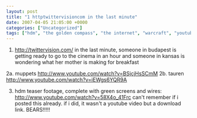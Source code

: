 ```yaml
---
layout: post
title: "1 httptwittervisioncom in the last minute"
date: 2007-04-05 21:05:00 +0000
categories: ["Uncategorized"]
tags: ["hdm", "the golden compass", "the internet", "warcraft", "youtube"]
---
```


1. http://twittervision.com/ in the last minute, someone in budapest is getting ready to go to the cinema in an hour and someone in kansas is wondering what her mother is making for breakfast

2a. muppets http://www.youtube.com/watch?v=BSjcjHsSCmM
2b. tauren http://www.youtube.com/watch?v=iEWgs6YQR9A

3. hdm teaser footage, complete with green screens and wires: http://www.youtube.com/watch?v=58X4o_41Frc  can't remember if i posted this already. if i did, it wasn't a youtube video but a download link. BEARS!!!!!